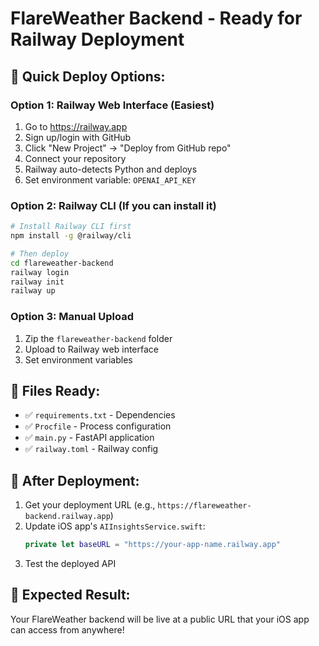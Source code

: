 # FlareWeather Backend - Ready for Railway Deployment

## 🚀 Quick Deploy Options:

### Option 1: Railway Web Interface (Easiest)
1. Go to https://railway.app
2. Sign up/login with GitHub
3. Click "New Project" → "Deploy from GitHub repo"
4. Connect your repository
5. Railway auto-detects Python and deploys
6. Set environment variable: `OPENAI_API_KEY`

### Option 2: Railway CLI (If you can install it)
```bash
# Install Railway CLI first
npm install -g @railway/cli

# Then deploy
cd flareweather-backend
railway login
railway init
railway up
```

### Option 3: Manual Upload
1. Zip the `flareweather-backend` folder
2. Upload to Railway web interface
3. Set environment variables

## 📁 Files Ready:
- ✅ `requirements.txt` - Dependencies
- ✅ `Procfile` - Process configuration  
- ✅ `main.py` - FastAPI application
- ✅ `railway.toml` - Railway config

## 🔧 After Deployment:
1. Get your deployment URL (e.g., `https://flareweather-backend.railway.app`)
2. Update iOS app's `AIInsightsService.swift`:
   ```swift
   private let baseURL = "https://your-app-name.railway.app"
   ```
3. Test the deployed API

## 🎯 Expected Result:
Your FlareWeather backend will be live at a public URL that your iOS app can access from anywhere!
